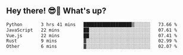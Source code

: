 ## Hey there! 😎👋 What's up?

<!--START_SECTION:waka-->

```txt
Python       3 hrs 41 mins   ██████████████████▒░░░░░░   73.66 %
JavaScript   22 mins         ██░░░░░░░░░░░░░░░░░░░░░░░   07.61 %
Vue.js       22 mins         ██░░░░░░░░░░░░░░░░░░░░░░░   07.41 %
Rust         9 mins          ▓░░░░░░░░░░░░░░░░░░░░░░░░   02.99 %
Other        6 mins          ▓░░░░░░░░░░░░░░░░░░░░░░░░   02.07 %
```

<!--END_SECTION:waka-->
